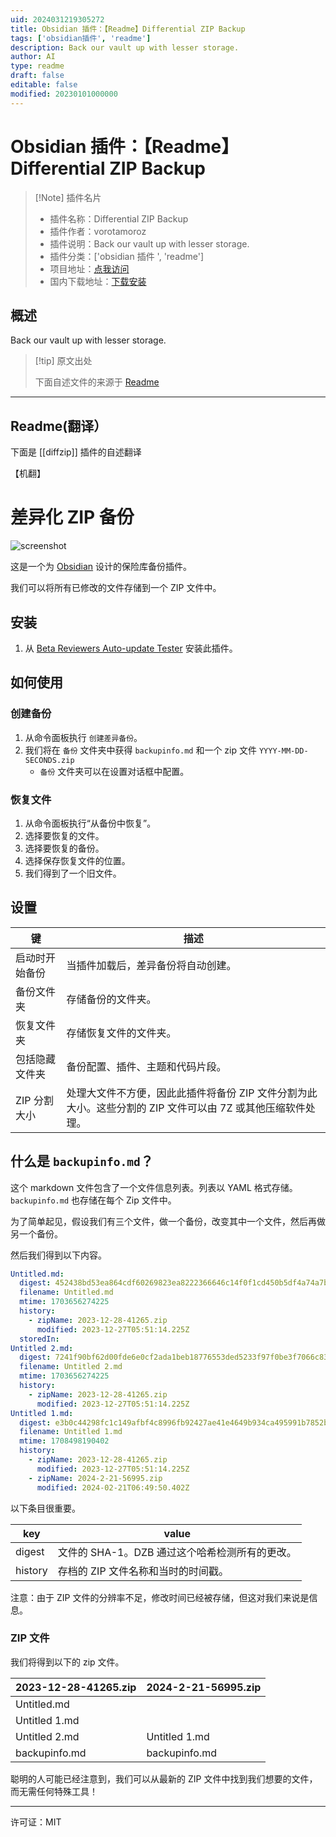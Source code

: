 ```yaml
---
uid: 2024031219305272
title: Obsidian 插件：【Readme】Differential ZIP Backup
tags: ['obsidian插件', 'readme']
description: Back our vault up with lesser storage.
author: AI
type: readme
draft: false
editable: false
modified: 20230101000000
---
```


# Obsidian 插件：【Readme】Differential ZIP Backup

> [!Note] 插件名片
> - 插件名称：Differential ZIP Backup
> - 插件作者：vorotamoroz
> - 插件说明：Back our vault up with lesser storage.
> - 插件分类：['obsidian 插件 ', 'readme']
> - 项目地址：[点我访问](https://github.com/vrtmrz/diffzip)
> - 国内下载地址：[下载安装](https://pkmer.cn/products/plugin/pluginMarket/?diffzip)

## 概述

Back our vault up with lesser storage.

> [!tip] 原文出处
>
>下面自述文件的来源于 [Readme](https://ghproxy.net/https://raw.githubusercontent.com/vrtmrz/diffzip/main/README.md)

---

## Readme(翻译）

下面是 [[diffzip]] 插件的自述翻译

【机翻】

# 差异化 ZIP 备份

![screenshot](https://cdn.pkmer.cn/covers/diffzip_1_0.gif!pkmer)

这是一个为 [Obsidian](https://obsidian.md) 设计的保险库备份插件。

我们可以将所有已修改的文件存储到一个 ZIP 文件中。

## 安装

1. 从 [Beta Reviewers Auto-update Tester](https://github.com/TfTHacker/obsidian42-brat) 安装此插件。

## 如何使用

### 创建备份

1. 从命令面板执行 `创建差异备份`。
2. 我们将在 `备份` 文件夹中获得 `backupinfo.md` 和一个 zip 文件 `YYYY-MM-DD-SECONDS.zip`
   - `备份` 文件夹可以在设置对话框中配置。

### 恢复文件

1. 从命令面板执行“从备份中恢复”。
2. 选择要恢复的文件。
3. 选择要恢复的备份。
4. 选择保存恢复文件的位置。
5. 我们得到了一个旧文件。

## 设置

| 键                     | 描述                                                                                                                                                             |
| ---------------------- | ------------------------------------------------------------------------------------------------------------------------------------------------------------------ |
| 启动时开始备份         | 当插件加载后，差异备份将自动创建。                                                                                                                             |
| 备份文件夹             | 存储备份的文件夹。                                                                                                                                             |
| 恢复文件夹             | 存储恢复文件的文件夹。                                                                                                                                         |
| 包括隐藏文件夹         | 备份配置、插件、主题和代码片段。                                                                                                                              |
| ZIP 分割大小           | 处理大文件不方便，因此此插件将备份 ZIP 文件分割为此大小。这些分割的 ZIP 文件可以由 7Z 或其他压缩软件处理。 |

## 什么是 `backupinfo.md`？

这个 markdown 文件包含了一个文件信息列表。列表以 YAML 格式存储。`backupinfo.md` 也存储在每个 Zip 文件中。

为了简单起见，假设我们有三个文件，做一个备份，改变其中一个文件，然后再做另一个备份。

然后我们得到以下内容。

```yaml
Untitled.md:
  digest: 452438bd53ea864cdf60269823ea8222366646c14f0f1cd450b5df4a74a7b19b
  filename: Untitled.md
  mtime: 1703656274225
  history:
    - zipName: 2023-12-28-41265.zip
      modified: 2023-12-27T05:51:14.225Z
  storedIn: 
Untitled 2.md:
  digest: 7241f90bf62d00fde6e0cf2ada1beb18776553ded5233f97f0be3f7066c83530
  filename: Untitled 2.md
  mtime: 1703656274225
  history:
    - zipName: 2023-12-28-41265.zip
      modified: 2023-12-27T05:51:14.225Z
Untitled 1.md:
  digest: e3b0c44298fc1c149afbf4c8996fb92427ae41e4649b934ca495991b7852b855
  filename: Untitled 1.md
  mtime: 1708498190402
  history:
    - zipName: 2023-12-28-41265.zip
      modified: 2023-12-27T05:51:14.225Z
    - zipName: 2024-2-21-56995.zip
      modified: 2024-02-21T06:49:50.402Z
```

以下条目很重要。

| key     | value                                                    |
| ------- | -------------------------------------------------------- |
| digest  | 文件的 SHA-1。DZB 通过这个哈希检测所有的更改。 |
| history | 存档的 ZIP 文件名称和当时的时间戳。        |

注意：由于 ZIP 文件的分辨率不足，修改时间已经被存储，但这对我们来说是信息。

### ZIP 文件

我们将得到以下的 zip 文件。

| 2023-12-28-41265.zip | 2024-2-21-56995.zip |
| -------------------- | ------------------- |
| Untitled.md          |                     |
| Untitled 1.md        |                     |
| Untitled 2.md        | Untitled 1.md       |
| backupinfo.md        | backupinfo.md       |

聪明的人可能已经注意到，我们可以从最新的 ZIP 文件中找到我们想要的文件，而无需任何特殊工具！

---

许可证：MIT
